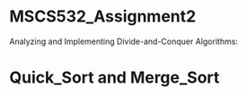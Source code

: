 # MSCS532_Assignment2

Analyzing and Implementing Divide-and-Conquer Algorithms:

# Quick_Sort and Merge_Sort

